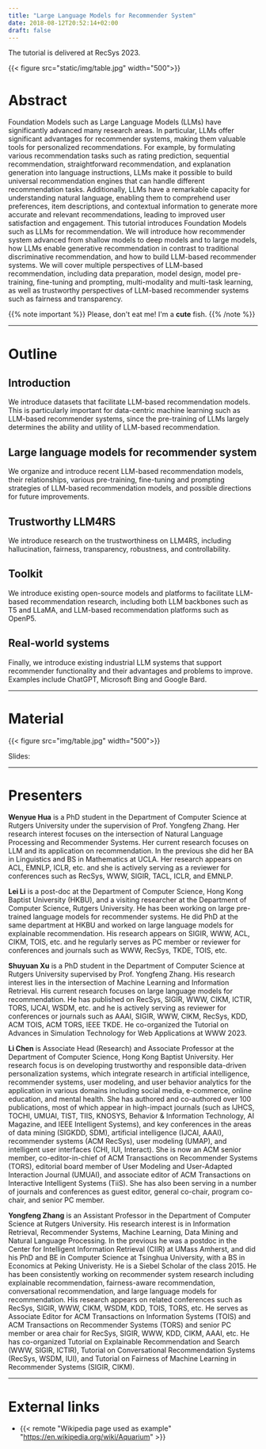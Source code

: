 ```yaml
---
title: "Large Language Models for Recommender System"
date: 2018-08-12T20:52:14+02:00
draft: false
---
```

The tutorial is delivered at RecSys 2023.

{{< figure src="static/img/table.jpg" width="500">}}

# Abstract
Foundation Models such as Large Language Models (LLMs) have significantly advanced many research areas. In particular, LLMs offer significant advantages for recommender systems, making them valuable tools for personalized recommendations. For example, by formulating various recommendation tasks such as rating prediction, sequential recommendation, straightforward recommendation, and explanation generation into language instructions, LLMs make it possible to build universal recommendation engines that can handle different recommendation tasks. Additionally, LLMs have a remarkable capacity for understanding natural language, enabling them to comprehend user preferences, item descriptions, and contextual information to generate more accurate and relevant recommendations, leading to improved user satisfaction and engagement. This tutorial introduces Foundation Models such as LLMs for recommendation. We will introduce how recommender system advanced from shallow models to deep models and to large models, how LLMs enable generative recommendation in contrast to traditional discriminative recommendation, and how to build LLM-based recommender systems. We will cover multiple perspectives of LLM-based recommendation, including data preparation, model design, model pre-training, fine-tuning and prompting, multi-modality and multi-task learning, as well as trustworthy perspectives of LLM-based recommender systems such as fairness and transparency.

{{% note important %}}
Please, don't eat me! I'm a **cute** fish.
{{% /note %}}

------------------

# Outline

## Introduction

We introduce datasets that facilitate LLM-based recommendation models. This is particularly important for data-centric machine learning such as LLM-based recommender systems, since the pre-training of LLMs largely determines the ability and utility of LLM-based recommendation.

## Large language models for recommender system

We organize and introduce recent LLM-based recommendation models, their relationships, various pre-training, fine-tuning and prompting strategies of LLM-based recommendation models, and possible directions for future improvements.


## Trustworthy LLM4RS

We introduce research on the trustworthiness on LLM4RS, including hallucination, fairness, transparency, robustness, and controllability.


## Toolkit

We introduce existing open-source models and platforms to facilitate LLM-based recommendation research, including both LLM backbones such as T5 and LLaMA, and LLM-based recommendation platforms such as OpenP5.


## Real-world systems

Finally, we introduce existing industrial LLM systems that support recommender functionality and their advantages and problems to improve. Examples include ChatGPT, Microsoft Bing and Google Bard.

----------------
# Material

{{< figure src="img/table.jpg" width="500">}}

Slides: 



----------------

# Presenters
**Wenyue Hua** is a PhD student in the Department of Computer Science at Rutgers University under the supervision of Prof. Yongfeng Zhang. Her research interest focuses on the intersection of Natural Language Processing and Recommender Systems. Her current research focuses on LLM and its application on recommendation. In the previous she did her BA in Linguistics and BS in Mathematics at UCLA. Her research appears on ACL, EMNLP, ICLR, etc. and she is actively serving as a reviewer for conferences such as RecSys, WWW, SIGIR, TACL, ICLR, and EMNLP. 

**Lei Li** is a post-doc at the Department of Computer Science, Hong Kong Baptist University (HKBU), and a visiting researcher at the Department of Computer Science, Rutgers University. He has been working on large pre-trained language models for recommender systems. He did PhD at the same department at HKBU and worked on large language models for explainable recommendation. His research appears on SIGIR, WWW, ACL, CIKM, TOIS, etc. and he regularly serves as PC member or reviewer for conferences and journals such as WWW, RecSys, TKDE, TOIS, etc.

**Shuyuan Xu** is a PhD student in the Department of Computer Science at Rutgers University supervised by Prof. Yongfeng Zhang. His research interest lies in the intersection of Machine Learning and Information Retrieval. His current research focuses on large language models for recommendation. He has published on RecSys, SIGIR, WWW, CIKM, ICTIR, TORS, IJCAI, WSDM, etc. and he is actively serving as reviewer for conferences or journals such as AAAI, SIGIR, WWW, CIKM, RecSys, KDD, ACM TOIS, ACM TORS, IEEE TKDE. He co-organized the Tutorial on Advances in Simulation Technology for Web Applications at WWW 2023.

**Li Chen** is Associate Head (Research) and Associate Professor at the Department of Computer Science, Hong Kong Baptist University. Her research focus is on developing trustworthy and responsible data-driven personalization systems, which integrate research in artificial intelligence, recommender systems, user modeling, and user behavior analytics for the application in various domains including social media, e-commerce, online education, and mental health. She has authored and co-authored over 100 publications, most of which appear in high-impact journals (such as IJHCS, TOCHI, UMUAI, TIST, TIIS, KNOSYS, Behavior & Information Technology, AI Magazine, and IEEE Intelligent Systems), and key conferences in the areas of data mining (SIGKDD, SDM), artificial intelligence (IJCAI, AAAI), recommender systems (ACM RecSys), user modeling (UMAP), and intelligent user interfaces (CHI, IUI, Interact). She is now an ACM senior member, co-editor-in-chief of ACM Transactions on Recommender Systems (TORS), editorial board member of User Modeling and User-Adapted Interaction Journal (UMUAI), and associate editor of ACM Transactions on Interactive Intelligent Systems (TiiS). She has also been serving in a number of journals and conferences as guest editor, general co-chair, program co-chair, and senior PC member.

**Yongfeng Zhang** is an Assistant Professor in the Department of Computer Science at Rutgers University. His research interest is in Information Retrieval, Recommender Systems, Machine Learning, Data Mining and Natural Language Processing. In the previous he was a postdoc in the Center for Intelligent Information Retrieval (CIIR) at UMass Amherst, and did his PhD and BE in Computer Science at Tsinghua University, with a BS in Economics at Peking Univeristy. He is a Siebel Scholar of the class 2015. He has been consistently working on recommender system research including explainable recommendation, fairness-aware recommendation, conversational recommendation, and large language models for recommendation. His research appears on related conferences such as RecSys, SIGIR, WWW, CIKM, WSDM, KDD, TOIS, TORS, etc. He serves as Associate Editor for ACM Transactions on Information Systems (TOIS) and ACM Transactions on Recommender Systems (TORS) and senior PC member or area chair for RecSys, SIGIR, WWW, KDD, CIKM, AAAI, etc. He has co-organized Tutorial on Explainable Recommendation and Search (WWW, SIGIR, ICTIR), Tutorial on Conversational Recommendation Systems (RecSys, WSDM, IUI), and Tutorial on Fairness of Machine Learning in Recommender Systems (SIGIR, CIKM).


------------

# External links

  * {{< remote "Wikipedia page used as example" "https://en.wikipedia.org/wiki/Aquarium" >}}
